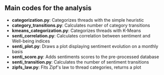 ## Main codes for the analysis

* **categorization.py**: Categorizes threads with the simple heuristic
* **category_transitions.py**: Calculates number of category transitions
* **kmeans_categorization.py**: Categorizes threads with K-Means
* **senti_correlation.py**: Calculates correlation between sentiment and Well-being indices
* **senti_plot.py**: Draws a plot displaying sentiment evolution on a monthly basis
* **senti_score.py**: Adds sentiments scores to the pre-processed database
* **senti_transition.py**: Calculates the number of sentiment transitions
* **zipfs_law.py**: Fits Zipf's law to thread categories, returns a plot